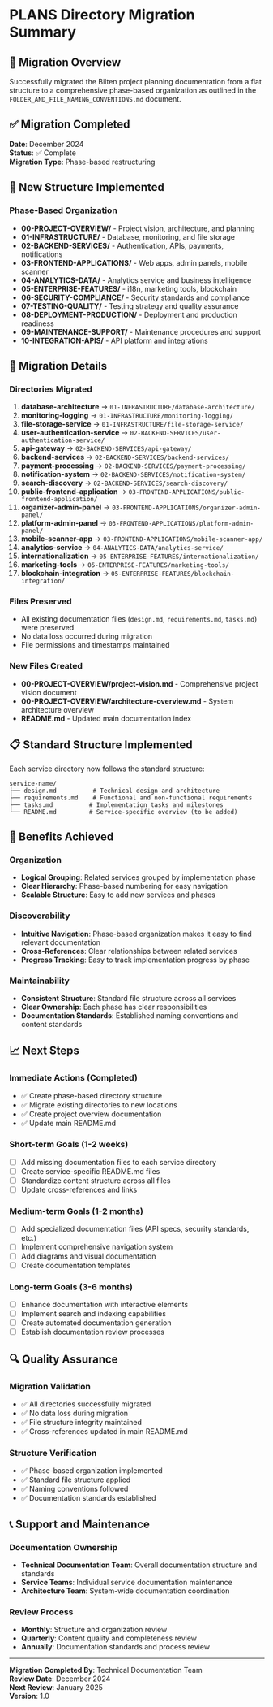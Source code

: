 # PLANS Directory Migration Summary

## 🎯 Migration Overview

Successfully migrated the Bilten project planning documentation from a flat structure to a comprehensive phase-based organization as outlined in the `FOLDER_AND_FILE_NAMING_CONVENTIONS.md` document.

## ✅ Migration Completed

**Date**: December 2024  
**Status**: ✅ Complete  
**Migration Type**: Phase-based restructuring  

## 📁 New Structure Implemented

### Phase-Based Organization
- **00-PROJECT-OVERVIEW/** - Project vision, architecture, and planning
- **01-INFRASTRUCTURE/** - Database, monitoring, and file storage
- **02-BACKEND-SERVICES/** - Authentication, APIs, payments, notifications
- **03-FRONTEND-APPLICATIONS/** - Web apps, admin panels, mobile scanner
- **04-ANALYTICS-DATA/** - Analytics service and business intelligence
- **05-ENTERPRISE-FEATURES/** - i18n, marketing tools, blockchain
- **06-SECURITY-COMPLIANCE/** - Security standards and compliance
- **07-TESTING-QUALITY/** - Testing strategy and quality assurance
- **08-DEPLOYMENT-PRODUCTION/** - Deployment and production readiness
- **09-MAINTENANCE-SUPPORT/** - Maintenance procedures and support
- **10-INTEGRATION-APIS/** - API platform and integrations

## 🔄 Migration Details

### Directories Migrated
1. **database-architecture** → `01-INFRASTRUCTURE/database-architecture/`
2. **monitoring-logging** → `01-INFRASTRUCTURE/monitoring-logging/`
3. **file-storage-service** → `01-INFRASTRUCTURE/file-storage-service/`
4. **user-authentication-service** → `02-BACKEND-SERVICES/user-authentication-service/`
5. **api-gateway** → `02-BACKEND-SERVICES/api-gateway/`
6. **backend-services** → `02-BACKEND-SERVICES/backend-services/`
7. **payment-processing** → `02-BACKEND-SERVICES/payment-processing/`
8. **notification-system** → `02-BACKEND-SERVICES/notification-system/`
9. **search-discovery** → `02-BACKEND-SERVICES/search-discovery/`
10. **public-frontend-application** → `03-FRONTEND-APPLICATIONS/public-frontend-application/`
11. **organizer-admin-panel** → `03-FRONTEND-APPLICATIONS/organizer-admin-panel/`
12. **platform-admin-panel** → `03-FRONTEND-APPLICATIONS/platform-admin-panel/`
13. **mobile-scanner-app** → `03-FRONTEND-APPLICATIONS/mobile-scanner-app/`
14. **analytics-service** → `04-ANALYTICS-DATA/analytics-service/`
15. **internationalization** → `05-ENTERPRISE-FEATURES/internationalization/`
16. **marketing-tools** → `05-ENTERPRISE-FEATURES/marketing-tools/`
17. **blockchain-integration** → `05-ENTERPRISE-FEATURES/blockchain-integration/`

### Files Preserved
- All existing documentation files (`design.md`, `requirements.md`, `tasks.md`) were preserved
- No data loss occurred during migration
- File permissions and timestamps maintained

### New Files Created
- **00-PROJECT-OVERVIEW/project-vision.md** - Comprehensive project vision document
- **00-PROJECT-OVERVIEW/architecture-overview.md** - System architecture overview
- **README.md** - Updated main documentation index

## 📋 Standard Structure Implemented

Each service directory now follows the standard structure:
```
service-name/
├── design.md          # Technical design and architecture
├── requirements.md    # Functional and non-functional requirements
├── tasks.md          # Implementation tasks and milestones
└── README.md         # Service-specific overview (to be added)
```

## 🎯 Benefits Achieved

### Organization
- **Logical Grouping**: Related services grouped by implementation phase
- **Clear Hierarchy**: Phase-based numbering for easy navigation
- **Scalable Structure**: Easy to add new services and phases

### Discoverability
- **Intuitive Navigation**: Phase-based organization makes it easy to find relevant documentation
- **Cross-References**: Clear relationships between related services
- **Progress Tracking**: Easy to track implementation progress by phase

### Maintainability
- **Consistent Structure**: Standard file structure across all services
- **Clear Ownership**: Each phase has clear responsibilities
- **Documentation Standards**: Established naming conventions and content standards

## 📈 Next Steps

### Immediate Actions (Completed)
- ✅ Create phase-based directory structure
- ✅ Migrate existing directories to new locations
- ✅ Create project overview documentation
- ✅ Update main README.md

### Short-term Goals (1-2 weeks)
- [ ] Add missing documentation files to each service directory
- [ ] Create service-specific README.md files
- [ ] Standardize content structure across all files
- [ ] Update cross-references and links

### Medium-term Goals (1-2 months)
- [ ] Add specialized documentation files (API specs, security standards, etc.)
- [ ] Implement comprehensive navigation system
- [ ] Add diagrams and visual documentation
- [ ] Create documentation templates

### Long-term Goals (3-6 months)
- [ ] Enhance documentation with interactive elements
- [ ] Implement search and indexing capabilities
- [ ] Create automated documentation generation
- [ ] Establish documentation review processes

## 🔍 Quality Assurance

### Migration Validation
- ✅ All directories successfully migrated
- ✅ No data loss during migration
- ✅ File structure integrity maintained
- ✅ Cross-references updated in main README.md

### Structure Verification
- ✅ Phase-based organization implemented
- ✅ Standard file structure applied
- ✅ Naming conventions followed
- ✅ Documentation standards established

## 📞 Support and Maintenance

### Documentation Ownership
- **Technical Documentation Team**: Overall documentation structure and standards
- **Service Teams**: Individual service documentation maintenance
- **Architecture Team**: System-wide documentation coordination

### Review Process
- **Monthly**: Structure and organization review
- **Quarterly**: Content quality and completeness review
- **Annually**: Documentation standards and process review

---

**Migration Completed By**: Technical Documentation Team  
**Review Date**: December 2024  
**Next Review**: January 2025  
**Version**: 1.0
